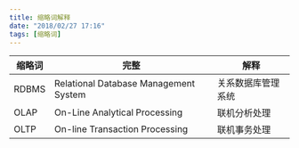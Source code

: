 ```yaml
---
title: 缩略词解释
date: "2018/02/27 17:16"
tags: [缩略词]
---
```

| 缩略词 | 完整 |  解释  |
| ------- | ------- | ----- |
| RDBMS | Relational Database Management System | 关系数据库管理系统 |
| OLAP  | On-Line Analytical Processing | 联机分析处理 |
| OLTP  | On-line Transaction Processing | 联机事务处理 |